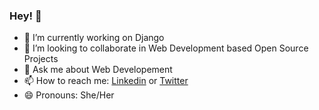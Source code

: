 ### Hey! 👋

- 🔭 I’m currently working on Django
- 👯 I’m looking to collaborate in Web Development based Open Source Projects
- 💬 Ask me about Web Developement
- 📫 How to reach me: [Linkedin](https://www.linkedin.com/in/danshika42/) or [Twitter](https://twitter.com/danshika42)
- 😄 Pronouns: She/Her
<!-- - ⚡ Fun fact: I think that I can Dance 😃

 -->
